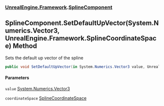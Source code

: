 ### [UnrealEngine.Framework](./UnrealEngine-Framework.md 'UnrealEngine.Framework').[SplineComponent](./SplineComponent.md 'UnrealEngine.Framework.SplineComponent')
## SplineComponent.SetDefaultUpVector(System.Numerics.Vector3, UnrealEngine.Framework.SplineCoordinateSpace) Method
Sets the default up vector of the spline  
```csharp
public void SetDefaultUpVector(in System.Numerics.Vector3 value, UnrealEngine.Framework.SplineCoordinateSpace coordinateSpace);
```
#### Parameters
<a name='UnrealEngine-Framework-SplineComponent-SetDefaultUpVector(System-Numerics-Vector3_UnrealEngine-Framework-SplineCoordinateSpace)-value'></a>
`value` [System.Numerics.Vector3](https://docs.microsoft.com/en-us/dotnet/api/System.Numerics.Vector3 'System.Numerics.Vector3')  
  
<a name='UnrealEngine-Framework-SplineComponent-SetDefaultUpVector(System-Numerics-Vector3_UnrealEngine-Framework-SplineCoordinateSpace)-coordinateSpace'></a>
`coordinateSpace` [SplineCoordinateSpace](./SplineCoordinateSpace.md 'UnrealEngine.Framework.SplineCoordinateSpace')  
  
